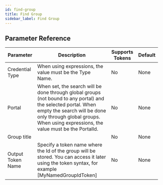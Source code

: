 ```yaml
---
id: find-group
title: Find Group
sidebar_label: Find Group
---
```





## Parameter Reference
| Parameter | Description | Supports Tokens | Default |
| -- | -- | -- | -- |
| Credential Type | When using expressions, the value must be the Type Name. | No | None |
| Portal | When set, the search will be done through global groups (not bound to any portal) and the selected portal. When empty the search will be done only through global groups. When using expressions, the value must be the PortalId. | No | None |
| Group title |  | No | None |
| Output Token Name | Specify a token name where the Id of the group will be stored. You can access it later using the token syntax, for example [MyNamedGroupIdToken] | No | None |
